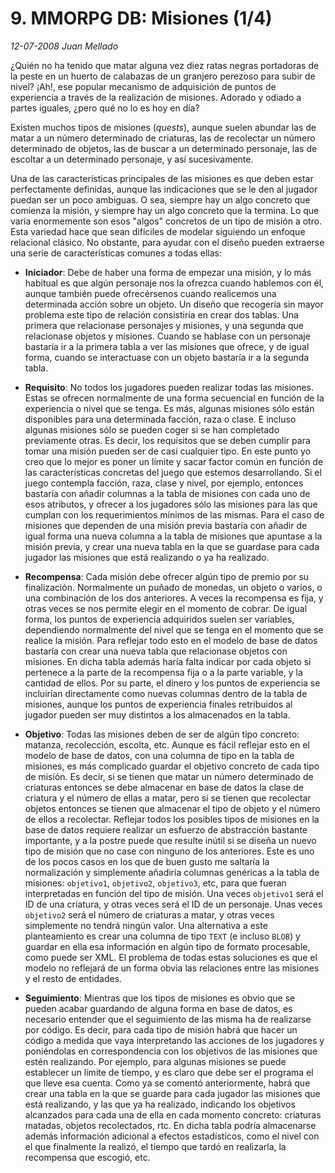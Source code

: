 # 9. MMORPG DB: Misiones (1/4)

_12-07-2008_ _Juan Mellado_

¿Quién no ha tenido que matar alguna vez diez ratas negras portadoras de la peste en un huerto de calabazas de un granjero perezoso para subir de nivel? ¡Ah!, ese popular mecanismo de adquisición de puntos de experiencia a través de la realización de misiones. Adorado y odiado a partes iguales, ¿pero qué no lo es hoy en día?

Existen muchos tipos de misiones (_quests_), aunque suelen abundar las de matar a un número determinado de criaturas, las de recolectar un número determinado de objetos, las de buscar a un determinado personaje, las de escoltar a un determinado personaje, y así sucesivamente.

Una de las características principales de las misiones es que deben estar perfectamente definidas, aunque las indicaciones que se le den al jugador puedan ser un poco ambiguas. O sea, siempre hay un algo concreto que comienza la misión, y siempre hay un algo concreto que la termina. Lo que varía enormemente son esos "algos" concretos de un tipo de misión a otro. Esta variedad hace que sean difíciles de modelar siguiendo un enfoque relacional clásico. No obstante, para ayudar con el diseño pueden extraerse una serie de características comunes a todas ellas:

- **Iniciador**: Debe de haber una forma de empezar una misión, y lo más habitual es que algún personaje nos la ofrezca cuando hablemos con él, aunque también puede ofrecérsenos cuando realicemos una determinada acción sobre un objeto. Un diseño que recogería sin mayor problema este tipo de relación consistiría en crear dos tablas. Una primera que relacionase personajes y misiones, y una segunda que relacionase objetos y misiones. Cuando se hablase con un personaje bastaría ir a la primera tabla a ver las misiones que ofrece, y de igual forma, cuando se interactuase con un objeto bastaría ir a la segunda tabla.

- **Requisito**: No todos los jugadores pueden realizar todas las misiones. Estas se ofrecen normalmente de una forma secuencial en función de la experiencia o nivel que se tenga. Es más, algunas misiones sólo están disponibles para una determinada facción, raza o clase. E incluso algunas misiones sólo se pueden coger si se han completado previamente otras. Es decir, los requisitos que se deben cumplir para tomar una misión pueden ser de casi cualquier tipo. En este punto yo creo que lo mejor es poner un límite y sacar factor común en función de las características concretas del juego que estemos desarrollando. Si el juego contempla facción, raza, clase y nivel, por ejemplo, entonces bastaría con añadir columnas a la tabla de misiones con cada uno de esos atributos, y ofrecer a los jugadores sólo las misiones para las que cumplan con los requerimientos mínimos de las mismas. Para el caso de misiones que dependen de una misión previa bastaría con añadir de igual forma una nueva columna a la tabla de misiones que apuntase a la misión previa, y crear una nueva tabla en la que se guardase para cada jugador las misiones que está realizando o ya ha realizado.

- **Recompensa**: Cada misión debe ofrecer algún tipo de premio por su finalización. Normalmente un puñado de monedas, un objeto o varios, o una combinación de los dos anteriores. A veces la recompensa es fija, y otras veces se nos permite elegir en el momento de cobrar. De igual forma, los puntos de experiencia adquiridos suelen ser variables, dependiendo normalmente del nivel que se tenga en el momento que se realice la misión. Para reflejar todo esto en el modelo de base de datos bastaría con crear una nueva tabla que relacionase objetos con misiones. En dicha tabla además haría falta indicar por cada objeto si pertenece a la parte de la recompensa fija o a la parte variable, y la cantidad de ellos. Por su parte, el dinero y los puntos de experiencia se incluirían directamente como nuevas columnas dentro de la tabla de misiones, aunque los puntos de experiencia finales retribuidos al jugador pueden ser muy distintos a los almacenados en la tabla.

- **Objetivo**: Todas las misiones deben de ser de algún tipo concreto: matanza, recolección, escolta, etc. Aunque es fácil reflejar esto en el modelo de base de datos, con una columna de tipo en la tabla de misiones, es más complicado guardar el objetivo concreto de cada tipo de misión. Es decir, si se tienen que matar un número determinado de criaturas entonces se debe almacenar en base de datos la clase de criatura y el número de ellas a matar, pero si se tienen que recolectar objetos entonces se tienen que almacenar el tipo de objeto y el número de ellos a recolectar. Reflejar todos los posibles tipos de misiones en la base de datos requiere realizar un esfuerzo de abstracción bastante importante, y a la postre puede que resulte inútil si se diseña un nuevo tipo de misión que no case con ninguno de los anteriores. Este es uno de los pocos casos en los que de buen gusto me saltaría la normalización y simplemente añadiría columnas genéricas a la tabla de misiones: ```objetivo1```, ```objetivo2```, ```objetivo3```, etc, para que fueran interpretadas en función del tipo de misión. Una veces ```objetivo1``` será el ID de una criatura, y otras veces será el ID de un personaje. Unas veces ```objetivo2``` será el número de criaturas a matar, y otras veces simplemente no tendrá ningún valor. Una alternativa a este planteamiento es crear una columna de tipo ```TEXT``` (e incluso ```BLOB```) y guardar en ella esa información en algún tipo de formato procesable, como puede ser XML. El problema de todas estas soluciones es que el modelo no reflejará de un forma obvia las relaciones entre las misiones y el resto de entidades.

- **Seguimiento**: Mientras que los tipos de misiones es obvio que se pueden acabar guardando de alguna forma en base de datos, es necesario entender que el seguimiento de las misma ha de realizarse por código. Es decir, para cada tipo de misión habrá que hacer un código a medida que vaya interpretando las acciones de los jugadores y poniéndolas en correspondencia con los objetivos de las misiones que estén realizando. Por ejemplo, para algunas misiones se puede establecer un límite de tiempo, y es claro que debe ser el programa el que lleve esa cuenta. Como ya se comentó anteriormente, habrá que crear una tabla en la que se guarde para cada jugador las misiones que está realizando, y las que ya ha realizado, indicando los objetivos alcanzados para cada una de ella en cada momento concreto: criaturas matadas, objetos recolectados, rtc. En dicha tabla podría almacenarse además información adicional a efectos estadísticos, como el nivel con el que finalmente la realizó, el tiempo que tardó en realizarla, la recompensa que escogió, etc.
